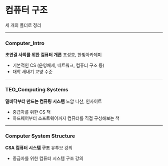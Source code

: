 # 컴퓨터 구조

세 개의 폴더로 정리

---

### Computer_Intro

**초연결 사회를 위한 컴퓨터 개론** 조성호, 한빛아카데미

* 기본적인 CS (운영체제, 네트워크, 컴퓨터 구조 등)
* 대학 새내기 교양 수준

---

### TEO_Computing Systems

**밑바닥부터 만드는 컴퓨팅 시스템** 노암 니산, 인사이트

* 중급자를 위한 CS 책
* 하드웨어부터 소프트웨어까지 컴퓨터를 직접 구성해보는 책

---

### Computer System Structure

**CSA 컴퓨터 시스템 구조** 유투브 강의

* 중급자를 위한 컴퓨터 시스템 구조 강의

